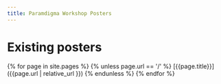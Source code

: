 ```yaml
---
title: Paramdigma Workshop Posters
---
```


# Existing posters

{% for page in site.pages %}
{% unless page.url == '/' %}
[{{page.title}}]({{page.url | relative_url }})
{% endunless %}
{% endfor %}
